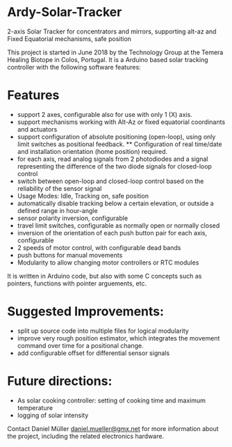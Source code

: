 # Ardy-Solar-Tracker
2-axis Solar Tracker for concentrators and mirrors, supporting alt-az and Fixed Equatorial mechanisms, safe position

This project is started in June 2018 by the Technology Group at the Temera Healing Biotope in Colos, Portugal.  It is a Arduino based solar tracking controller with the following software features:

# Features
* support 2 axes, configurable also for use with only 1 (X) axis.
* support mechanisms working with Alt-Az or fixed equatorial coordinants and actuators
* support configuration of absolute positioning (open-loop), using only limit switches as positional feedback.
** Configuration of real time/date and installation orientation (home position) required.
* for each axis, read analog signals from 2 photodiodes and a signal representing the difference of the two diode signals for closed-loop control
* switch between open-loop and closed-loop control based on the reliability of the sensor signal
* Usage Modes: Idle, Tracking on, safe position
* automatically disable tracking below a certain elevation, or outside a defined range in hour-angle
* sensor polarity inversion, configurable
* travel limit switches, configurable as normally open or normally closed
* inversion of the orientation of each push button pair for each axis, configurable
* 2 speeds of motor control, with configurable dead bands
* push buttons for manual movements
* Modularity to allow changing motor controllers or RTC modules

It is written in Arduino code, but also with some C concepts such as pointers,
functions with pointer arguements, etc.

# Suggested Improvements:
* split up source code into multiple files for logical modularity
* improve very rough position estimator, which integrates the movement command over time for a positional change.
* add configurable offset for differential sensor signals

# Future directions:
* As solar cooking controller: setting of cooking time and maximum temperature
* logging of solar intensity

Contact Daniel Müller <daniel.mueller@gmx.net> for more information about the project, including the related electronics hardware.
